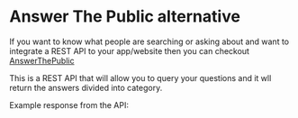 # Answer The Public alternative

If you want to know what people are searching or asking about and want to integrate a REST API to your app/website then you can checkout [AnswerThePublic](https://rapidapi.com/shekhargupta677/api/answer-the-public/)

This is a REST API that will allow you to query your questions and it wll return the answers divided into category.

Example response from the API:
